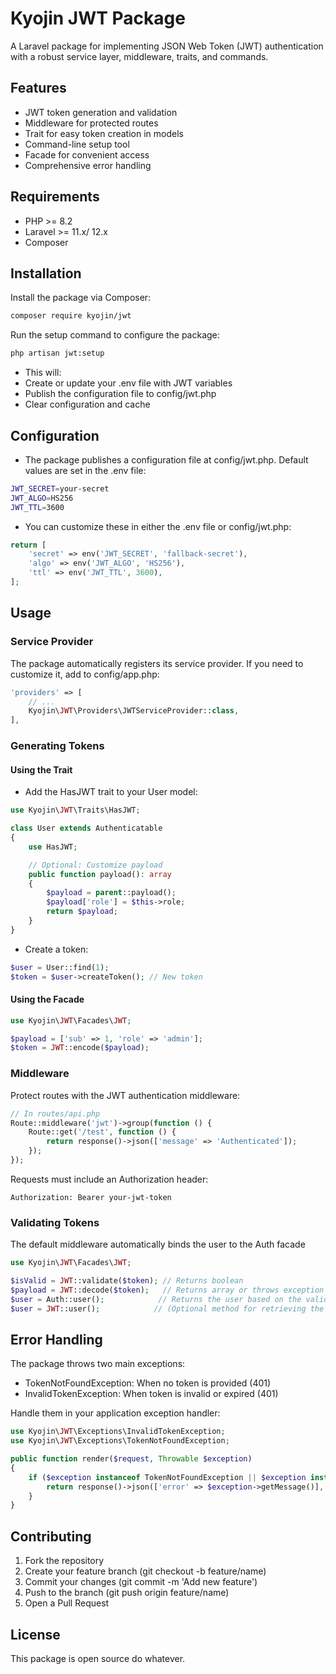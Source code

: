 # Kyojin JWT Package

A Laravel package for implementing JSON Web Token (JWT) authentication with a robust service layer, middleware, traits, and commands.

## Features

- JWT token generation and validation
- Middleware for protected routes
- Trait for easy token creation in models
- Command-line setup tool
- Facade for convenient access
- Comprehensive error handling

## Requirements

- PHP >= 8.2
- Laravel >= 11.x/ 12.x
- Composer

## Installation

Install the package via Composer:

``` bash
composer require kyojin/jwt
```

Run the setup command to configure the package:

``` bash
php artisan jwt:setup
```

- This will:
- Create or update your .env file with JWT variables
- Publish the configuration file to config/jwt.php
- Clear configuration and cache

## Configuration

- The package publishes a configuration file at config/jwt.php. Default values are set in the .env file:

``` bash
JWT_SECRET=your-secret
JWT_ALGO=HS256
JWT_TTL=3600
```

- You can customize these in either the .env file or config/jwt.php:

``` php
return [
    'secret' => env('JWT_SECRET', 'fallback-secret'),
    'algo' => env('JWT_ALGO', 'HS256'),
    'ttl' => env('JWT_TTL', 3600),
];
```

## Usage

### Service Provider

The package automatically registers its service provider. If you need to customize it, add to config/app.php:

``` php
'providers' => [
    // ...
    Kyojin\JWT\Providers\JWTServiceProvider::class,
],
```

### Generating Tokens

#### Using the Trait

- Add the HasJWT trait to your User model:

```php
use Kyojin\JWT\Traits\HasJWT;

class User extends Authenticatable
{
    use HasJWT;

    // Optional: Customize payload
    public function payload(): array
    {
        $payload = parent::payload();
        $payload['role'] = $this->role;
        return $payload;
    }
}
```

- Create a token:

```php
$user = User::find(1);
$token = $user->createToken(); // New token
```

#### Using the Facade

```php
use Kyojin\JWT\Facades\JWT;

$payload = ['sub' => 1, 'role' => 'admin'];
$token = JWT::encode($payload);
```

### Middleware

Protect routes with the JWT authentication middleware:

```php
// In routes/api.php
Route::middleware('jwt')->group(function () {
    Route::get('/test', function () {
        return response()->json(['message' => 'Authenticated']);
    });
});
```

Requests must include an Authorization header:

```text
Authorization: Bearer your-jwt-token
```

### Validating Tokens

The default middleware automatically binds the user to the Auth facade

```php
use Kyojin\JWT\Facades\JWT;

$isValid = JWT::validate($token); // Returns boolean
$payload = JWT::decode($token);   // Returns array or throws exception
$user = Auth::user();            // Returns the user based on the validated token 
$user = JWT::user();            // (Optional method for retrieving the user)
```

## Error Handling

The package throws two main exceptions:

- TokenNotFoundException: When no token is provided (401)
- InvalidTokenException: When token is invalid or expired (401)

Handle them in your application exception handler:

```php
use Kyojin\JWT\Exceptions\InvalidTokenException;
use Kyojin\JWT\Exceptions\TokenNotFoundException;

public function render($request, Throwable $exception)
{
    if ($exception instanceof TokenNotFoundException || $exception instanceof InvalidTokenException) {
        return response()->json(['error' => $exception->getMessage()], 401);
    }
}
```

## Contributing

1. Fork the repository
2. Create your feature branch (git checkout -b feature/name)
3. Commit your changes (git commit -m 'Add new feature')
4. Push to the branch (git push origin feature/name)
5. Open a Pull Request

## License

This package is open source do whatever.
